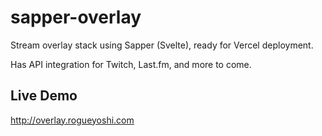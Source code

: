 # sapper-overlay

Stream overlay stack using Sapper (Svelte), ready for Vercel deployment.

Has API integration for Twitch, Last.fm, and more to come.

## Live Demo

http://overlay.rogueyoshi.com
